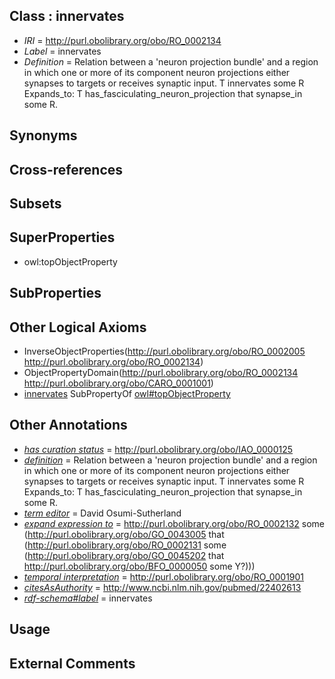 
## Class : innervates

 * *IRI* = http://purl.obolibrary.org/obo/RO_0002134
 * *Label* = innervates
 * *Definition* = Relation between a 'neuron projection bundle' and a region in which one or more of its component neuron projections either synapses to targets or receives synaptic input.
T innervates some R
Expands_to: T has_fasciculating_neuron_projection that synapse_in some R.

## Synonyms


## Cross-references


## Subsets


## SuperProperties

 * owl:topObjectProperty

## SubProperties


## Other Logical Axioms

 * InverseObjectProperties(<http://purl.obolibrary.org/obo/RO_0002005> <http://purl.obolibrary.org/obo/RO_0002134>)
 * ObjectPropertyDomain(<http://purl.obolibrary.org/obo/RO_0002134> <http://purl.obolibrary.org/obo/CARO_0001001>)
 * [innervates](../../RO/34/RO_0002134.md) SubPropertyOf [owl#topObjectProperty](../../ty/owl#topObjectProperty.md)

## Other Annotations

 * *[has curation status](../../IAO/14/IAO_0000114.md)* = http://purl.obolibrary.org/obo/IAO_0000125
 * *[definition](../../IAO/15/IAO_0000115.md)* = Relation between a 'neuron projection bundle' and a region in which one or more of its component neuron projections either synapses to targets or receives synaptic input.
T innervates some R
Expands_to: T has_fasciculating_neuron_projection that synapse_in some R.
 * *[term editor](../../IAO/17/IAO_0000117.md)* = David Osumi-Sutherland
 * *[expand expression to](../../IAO/24/IAO_0000424.md)* = <http://purl.obolibrary.org/obo/RO_0002132> some (<http://purl.obolibrary.org/obo/GO_0043005> that (<http://purl.obolibrary.org/obo/RO_0002131> some (<http://purl.obolibrary.org/obo/GO_0045202> that <http://purl.obolibrary.org/obo/BFO_0000050> some Y?)))
 * *[temporal interpretation](../../RO/00/RO_0001900.md)* = http://purl.obolibrary.org/obo/RO_0001901
 * *[citesAsAuthority](../../ty/citesAsAuthority.md)* = http://www.ncbi.nlm.nih.gov/pubmed/22402613
 * *[rdf-schema#label](../../el/rdf-schema#label.md)* = innervates

## Usage


## External Comments

